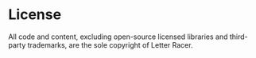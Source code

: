 # License

All code and content, excluding open-source licensed libraries and third-party trademarks, are the sole copyright of Letter Racer.